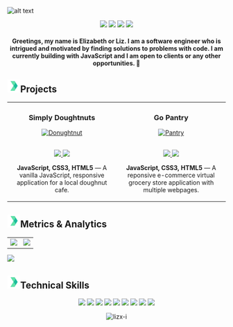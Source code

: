 ![alt text](https://github.com/lizx-i/lizx-i/blob/main/Light%20Grey%20Minimalist%20Fashion%20Designer%20LinkedIn%20Banner.gif)

<p align="center">
<a href="https://twitter.com/lizx_i"><img src="https://img.shields.io/badge/@lizx__i-61e2a9?&style=for-the-badge&logo=twitter&logoColor=white" height=27 target="_blank"></a>
<a href="mailto:eoiruafemi@gmail.com"><img src="https://img.shields.io/badge/eoiruafemi@gmail.com-61e2a9?style=for-the-badge&logo=gmail&logoColor=white" height=27 target="_blank"></a>
<a href="https://www.linkedin.com/in/eiruafemi/"><img src="https://img.shields.io/badge/elizabeth_iruafemi-61e2a9?style=for-the-badge&logo=linkedin&logoColor=white_" height=27 target="_blank"></a>
<a href=""><img src="https://img.shields.io/badge/Download_Resume-61e2a9?style=for-the-badge&logo=googledrive&logoColor=white" height=27 target="_blank"></a>
</p>

<h4 align="center">
    Greetings, my name is Elizabeth or Liz. I am a software engineer who is intrigued and motivated by finding solutions to problems with code. I am currently building with JavaScript and I am open to clients or any other opportunities. 🤍
</h4>

<h2 align="left"><img src="https://github.com/lizx-i/lizx-i/blob/main/icons8-chevron-right-48.png" height=30px>Projects</h2>

<table>
<tr>
<td width="50%">
<h3 align="center" color="white">Simply Doughtnuts</h3>
<div align="center">  
<a href='https://simplydoughnuts.netlify.app/' target=_"blank">
<img src="https://github.com/lizx-i/lizx-i/blob/main/sd.gif" alt="Donughtnut" height="50%"/>
</a>
<br>
<br>
<p>
<a href="https://github.com/lizx-i/simplydoughnuts" target="_blank">
<img src="https://img.shields.io/badge/Code-lightgrey?style=for-the-badge&logo=github"/>
</a>  
<a href="https://simplydoughnuts.netlify.app/" target="_blank">
<img src="https://img.shields.io/badge/-website-green?style=for-the-badge&color=61e2a9"/>
</a>
</p>
<p><strong>JavaScript, CSS3, HTML5</strong> — A vanilla JavaScript, responsive application for a local doughnut cafe.</p>
</div>
</td>
    
    
<td width="50%">
<h3 align="center" color="white">Go Pantry</h3>
<div align="center" >  
<a href='https://gopantry.netlify.app/'>
<img src="https://github.com/lizx-i/lizx-i/blob/main/gp.gif" alt="Pantry" height="50%"/>
</a>
<br>
<br>
<p>
<a href="https://github.com/lizx-i/gopantry" target="_blank">
<img src="https://img.shields.io/badge/Code-lightgrey?style=for-the-badge&logo=github"/>
</a>  
<a href="https://gopantry.netlify.app/" target="_blank">
<img src="https://img.shields.io/badge/-website-green?style=for-the-badge&color=61e2a9"/>
</a>
</p>
<p><strong>JavaScript, CSS3, HTML5</strong> — A reponsive e-commerce virtual grocery store application with multiple webpages.</p>
</div>
</table>




<h2 align="left"><img src="https://github.com/lizx-i/lizx-i/blob/main/icons8-chevron-right-48.png" height=30px>Metrics & Analytics</h2>
<div align="center">
<table>
<tr>
<td width="50%">
<img src="http://github-readme-streak-stats.herokuapp.com?user=lizx-i&hide_border=true&background=FFFFFF00&fire=61e2a9&currStreakLabel=20BE9D&ring=20BE9D&currStreakNum=61e2a9&sideNums=20BE9D&sideLabels=61e2a9&dates=999c9e&stroke=5253524E">
</td>
<td width="50%">
<img width="100%" src="https://github-readme-stats.vercel.app/api?username=lizx-i&bg_color=FFFFFF00&hide_border=true&text_color=20BE9D&title_color=61e2a9&include_all_commits=true&count_private=true">
</table>
</div>
<img src="https://activity-graph.herokuapp.com/graph?username=lizx-i&bg_color=FFFFFF00&color=61e2a9&line=20BE9D&point=999c9e&hide_border=true&title_color=">


<h2 align="left"><img src="https://github.com/lizx-i/lizx-i/blob/main/icons8-chevron-right-48.png" height=30px>Technical Skills</h2>
<p align="center">
<img src="https://img.shields.io/badge/HTML5-61e2a9?style=for-the-badge&logo=html5&logoColor=white" height=30>
<img src="https://img.shields.io/badge/CSS3-61e2a9?style=for-the-badge&logo=css3&logoColor=white" height=30>
<img src="https://img.shields.io/badge/JavaScript-61e2a9?style=for-the-badge&logo=javascript&logoColor=white" height=30>
<img src="https://img.shields.io/badge/MongoDB-61e2a9?style=for-the-badge&logo=nodedotjs&logoColor=white" height=30>
<img src="https://img.shields.io/badge/Express.js-61e2a9?style=for-the-badge&logo=react&logoColor=white" height=30>
<img src="https://img.shields.io/badge/React.js-61e2a9?style=for-the-badge&logo=express&logoColor=white" height=30>
<img src="https://img.shields.io/badge/Node.js-61e2a9?style=for-the-badge&logo=mongodb&logoColor=white" height=30>
<img src="https://img.shields.io/badge/jQuery-61e2a9?style=for-the-badge&logo=jquery&logoColor=white" height=30>
<img src="https://img.shields.io/badge/GIT-61e2a9?style=for-the-badge&logo=git&logoColor=white" height=30>
</p>

<p align="center"> <img src="https://komarev.com/ghpvc/?username=lizx-i&label=Profile%20views&color=61e2a9&style=for-the-badge&logo=profile&logoColor=white_" alt="lizx-i" /> </p>











